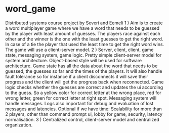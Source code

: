 # word_game
Distributed systems course project by Severi and Eemeli
1 ) Aim is to create a word multiplayer game where we have a word that needs to be guessed by the player with least amount of guesses. The players race against each other and the winner is the one with the least guesses to get the right word. In case of a tie the player that used the least time to get the right word wins. The game will use a client-server model.
2 ) Server, client, client, game state, messaging system, game logic. Pretty simple client-server model for system architecture. Object-based style will be used for software architecture. Game state has all the data about the word that needs to be guessed, the guesses so far and the times of the players. It will also handle fault tolerance so for instance if a client disconnects it will save their progress and the client will get the progress back when reconnected. Game logic checks whether the guesses are correct and updates the ui according to the guess. So a yellow color for correct letter at the wrong place, red for wrong letter, green for correct letter at right spot. Messaging system will handle messages. Logs also important for debug and evaluation of lost messages and latencies.
Optional if we have time:
Scalability for more than 2 players, other than command prompt ui, lobby for game, security, latency normalisation.
3 ) Centralized control, client-server model and centralized organization.


